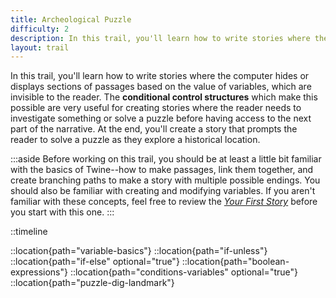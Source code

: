```yaml
---
title: Archeological Puzzle
difficulty: 2
description: In this trail, you'll learn how to write stories where the computer hides or displays sections of passages based on the value of variables, which are invisible to the reader. The **conditional control structures** which make this possible are very useful for creating stories where the reader needs to investigate something or solve a puzzle before having access to the next part of the narrative. At the end, you'll create a story that prompts the reader to solve a puzzle as they explore a historical location.
layout: trail
---
```


In this trail, you'll learn how to write stories where the computer hides or displays sections of passages based on the value of variables, which are invisible to the reader. The **conditional control structures** which make this possible are very useful for creating stories where the reader needs to investigate something or solve a puzzle before having access to the next part of the narrative. At the end, you'll create a story that prompts the reader to solve a puzzle as they explore a historical location.

:::aside
Before working on this trail, you should be at least a little bit familiar with the basics of Twine--how to make passages, link them together, and create branching paths to make a story with multiple possible endings. You should also be familiar with creating and modifying variables. If you aren't familiar with these concepts, feel free to review the *[Your First Story](/trails/your-first-story)* before you start with this one.
:::

::timeline

::location{path="variable-basics"}
::location{path="if-unless"}
::location{path="if-else" optional="true"}
::location{path="boolean-expressions"}
::location{path="conditions-variables" optional="true"}
::location{path="puzzle-dig-landmark"}